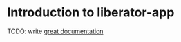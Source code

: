 # Introduction to liberator-app

TODO: write [great documentation](http://jacobian.org/writing/what-to-write/)
